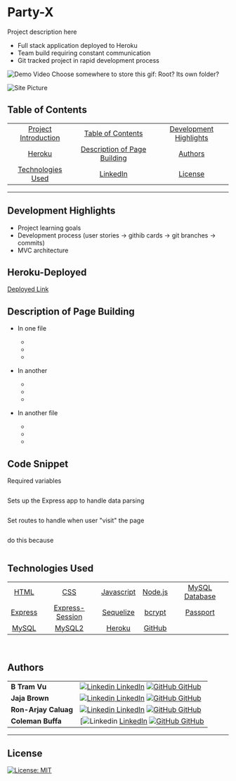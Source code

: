 # Party-X

Project description here
* Full stack application deployed to Heroku
* Team build requiring constant communication
* Git tracked project in rapid development process

![Demo Video]()
Choose somewhere to store this gif: Root? Its own folder?  

![Site Picture]()  

## Table of Contents 

| |||
|:-:|:-:|:-:|
|[Project Introduction](#party-x) | [Table of Contents](#table-of-contents)| [Development Highlights](development-highlights)
|[Heroku](#heroku-deployed) | [Description of Page Building](#Description-of-Page-Building)| [Authors](#authors) 
| [Technologies Used](#Technologies-Used) | [LinkedIn](#LinkedIn) | [License](#License)

---

## Development Highlights

* Project learning goals
* Development process (user stories -> githib cards -> git branches -> commits)
* MVC architecture

## Heroku-Deployed

[Deployed Link]()

## Description of Page Building 
* In one file
   <ul> 
  <li> 
  <li> 
  <li> 
  </li>
  </ul>

* In another 
  <ul> 
  <li> 
  <li> 
  <li> 
  </li>
  </ul>


* In another file 
  <ul> 
  <li> 
  <li> 
  <li> 
  </li>
   </ul>



## Code Snippet

Required variables 
``` Javascript

```

Sets up the Express app to handle data parsing
``` Javascript

```

Set routes to handle when user "visit" the page 
``` Javascript

```

do this because 
``` Javascript 

```

## Technologies Used

||||||
|:-:|:-:|:-:|:-:|:-:|
|[HTML](https://developer.mozilla.org/en-US/docs/Web/HTML) | [CSS](https://developer.mozilla.org/en-US/docs/Web/CSS) | [Javascript](https://developer.mozilla.org/en-US/docs/Web/JavaScript) |[Node.js](https://nodejs.org/en/) |[MySQL Database](https://www.mysql.com/)
|[Express](https://expressjs.com/) | [Express-Session](https://www.npmjs.com/package/express-session) |[Sequelize](https://sequelize.org/) |[bcrypt](https://www.npmjs.com/package/bcrypt) |[Passport](http://www.passportjs.org/)
| [MySQL](https://www.mysql.com/) | [MySQL2](https://github.com/sidorares/node-mysql2#readme) | [Heroku](https://heroku.com/) | [GitHub](https://github.com/)

<br>

## Authors

| | |
| --- | --- |
|**B Tram Vu**|[![Linkedin](https://i.stack.imgur.com/gVE0j.png) LinkedIn](https://www.linkedin.com/in/b-tram-vu-866250121/)  [![GitHub](https://i.stack.imgur.com/tskMh.png) GitHub](https://github.com/vubao2303)
|**Jaja Brown**|[![Linkedin](https://i.stack.imgur.com/gVE0j.png) LinkedIn](https://www.linkedin.com/in/jaja-brown-a42261201/) [![GitHub](https://i.stack.imgur.com/tskMh.png) GitHub](https://github.com/jbrown827)
|**Ron-Arjay Caluag**|[![Linkedin](https://i.stack.imgur.com/gVE0j.png) LinkedIn](https://www.linkedin.com/in/ron-arjay-caluag-00b29b182/) [![GitHub](https://i.stack.imgur.com/tskMh.png) GitHub](https://github.com/ArjayCaluag)
|**Coleman Buffa**|[![Linkedin](https://i.stack.imgur.com/gVE0j.png) [LinkedIn](hhttps://www.linkedin.com/in/coleman-buffa/) [![GitHub](https://i.stack.imgur.com/tskMh.png) GitHub](https://github.com/coleman-buffa)

---

## License

[![License: MIT](https://img.shields.io/badge/License-MIT-yellow.svg)](https://opensource.org/licenses/MIT)
